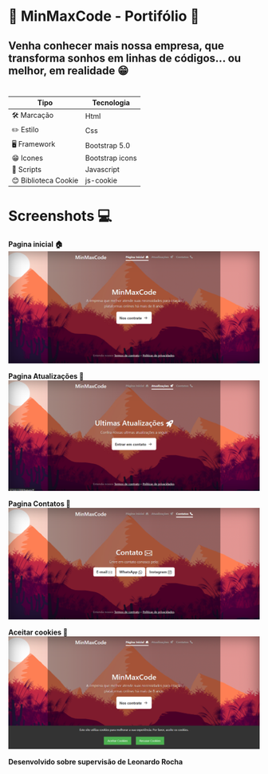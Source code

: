 # 📖 MinMaxCode - Portifólio 📃

## **Venha conhecer mais nossa empresa, que transforma sonhos em linhas de códigos... ou melhor, em realidade 😁**

#

| Tipo | Tecnologia |
| ----- | -------- |
| 🛠️ Marcação | Html |
| ✏️ Estilo | Css |
| 🖥️ Framework | Bootstrap 5.0 |
| 😁 Icones | Bootstrap icons|
| 🤖 Scripts | Javascript |
| 😊 Biblioteca Cookie| js-cookie |

#

# Screenshots 💻

**Pagina inicial 🏠**
![App Screenshots](https://raw.githubusercontent.com/vitorgabrieldev/imgs_readmes/main/1.png)

**Pagina Atualizações 🚀**
![App Screenshots](https://github.com/vitorgabrieldev/imgs_readmes/blob/main/2.png?raw=true)

**Pagina Contatos 📱**
![App Screenshots](https://github.com/vitorgabrieldev/imgs_readmes/blob/main/3.png?raw=true)

**Aceitar cookies 🍪**
![App Screenshots](https://github.com/vitorgabrieldev/imgs_readmes/blob/main/4.png?raw=true)

**Desenvolvido sobre supervisão de Leonardo Rocha**
